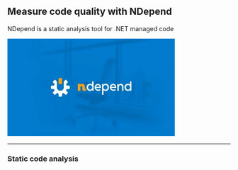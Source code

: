## Measure code quality with NDepend

NDepend is a static analysis tool for .NET managed code

![NDepend Logo](/images/full_logo.jpg)

---

### Static code analysis
